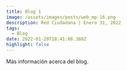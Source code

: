 ```yaml
---
title: Blog 1
image: /assets/images/posts/web_mp-16.png
description: Red Ciudadana | Enero 31, 2022
tags:
  - Blog
date: 2022-01-20T18:41:08.388Z
highlight: false
---
```

Más información acerca del blog.